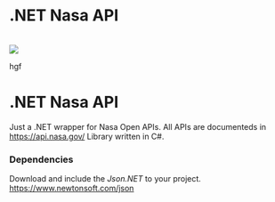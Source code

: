 <p align="center">
  <h1>.NET Nasa API</h1><br>
  
  <img src="https://api.nasa.gov/images/logo.png">
</p>

hgf

# .NET Nasa API
Just a .NET wrapper for Nasa Open APIs. All APIs are documenteds in https://api.nasa.gov/
Library written in C#.

### Dependencies
Download and include the *Json.NET* to your project. https://www.newtonsoft.com/json

